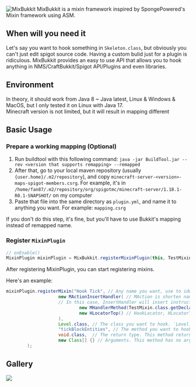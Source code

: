 ![MixBukkit](https://github.com/fan87/MixBukkit/raw/master/MixBukkit.png)
MixBukkit is a mixin framework inspired by SpongePowered's Mixin framework using ASM.

## When will you need it
Let's say you want to hook something in `Skeleton.class`, but obviously you can't just edit spigot source code. Having a custom bulid just for a plugin is ridiculous. MixBukkit provides an easy to use API that allows you to hook anything in NMS/CraftBukkit/Spigot API/Plugins and even libraries.

## Environment
In theory, it should work from Java 8 ~ Java latest, Linux & Windows & MacOS, but I only tested it on Linux with Java 17.<br>
Minecraft version is not limited, but it will result in mapping different

## Basic Usage
### Prepare a working mapping (Optional)
1. Run buildtool with this following command: `java -jar BuildTool.jar --rev <version that supports remapping> --remapped`
2. After that, go to your local maven repository (usually `{user.home}/.m2/repository`), and copy `minecraft-server-<version>-maps-spigot-members.csrg`. For example, it's in `/home/fan87/.m2/repository/org/spigotmc/minecraft-server/1.18.1-R0.1-SNAPSHOT/` on my computer
3. Paste that file into the same directory as `plugin.yml`, and name it to anything you want. For example: `mapping.csrg`

If you don't do this step, it's fine, but you'll have to use Bukkit's mapping instead of remapped name.

### Register `MixinPlugin`
```java
// onEnable()
MixinPlugin mixinPlugin = MixBukkit.registerMixinPlugin(this, TestMixin.class.getClassLoader().getResourceAsStream("mapping.csrg" /* Type the mapping location here */));
```
After registering MixinPlugin, you can start registering mixins.


Here's an example:
```java
mixinPlugin.registerMixin("Hook Tick", // Any name you want, use to identify, so reloading plugin won't kill it
                    new MActionInsertHandler( // MAction is shorten name of MaxinAction, basically decides what to do with detected method.
                    // In this case, InsertHandler will insert instructions given by `MixinHandler` into location given by the `HookLocator`
                            new MHandlerMethod(TestMixin.class.getDeclaredMethod("tick"), false),  // MixinHandler, decides what to add. In thise case, it will add a method call (TestMixin.tick())
                            new HLocatorTop() // HookLocator, HLocatorTop will return the first line of code (which is 0), so when method is executed by Minecraft, it will also be executed
                    ),
                    Level.class, // The class you want to hook. `Level.class` is a class in NMS
                    "tickBlockEntities", // The method you want to hook. The name of it depends on your mapping. In this case, `tickBlockEntities()`(remapped.jar) is `R()`(server.jar), but you can pass `tickBlockEntities` instead of unreadable name
                    void.class,  // The return type. This method returns nothing, so `void`
                    new Class[] {} // Arguments. This method has no argument, so leave it empty.
        );
```

## Gallery
![](https://storage.gato.host/61068f9c11c02e002297ebf2/ZPMCC0j-t.png)
